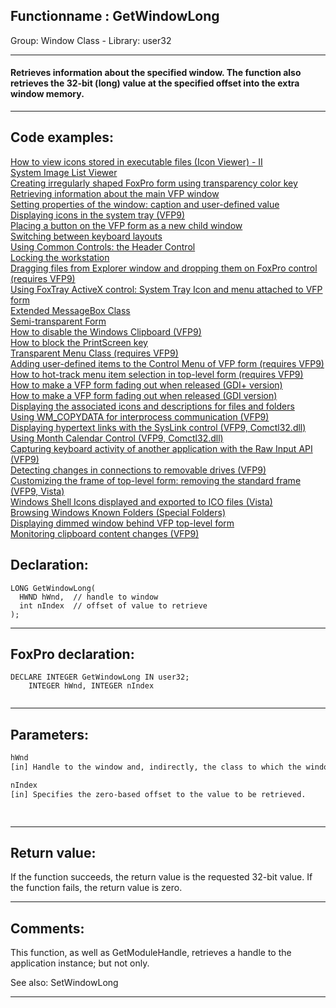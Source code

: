 <link rel="stylesheet" type="text/css" href="../../css/win32api.css">  
<link rel="stylesheet" href="https://cdnjs.cloudflare.com/ajax/libs/font-awesome/4.7.0/css/font-awesome.min.css">

## Functionname : GetWindowLong
Group: Window Class - Library: user32    
***  


#### Retrieves information about the specified window. The function also retrieves the 32-bit (long) value at the specified offset into the extra window memory.
***  


## Code examples:
[How to view icons stored in executable files (Icon Viewer) - II](../../samples/sample_019.md)  
[System Image List Viewer](../../samples/sample_021.md)  
[Creating irregularly shaped FoxPro form using transparency color key](../../samples/sample_033.md)  
[Retrieving information about the main VFP window](../../samples/sample_111.md)  
[Setting properties of the window: caption and user-defined value](../../samples/sample_182.md)  
[Displaying icons in the system tray (VFP9)](../../samples/sample_235.md)  
[Placing a button on the VFP form as a new child window](../../samples/sample_274.md)  
[Switching between keyboard layouts](../../samples/sample_275.md)  
[Using Common Controls: the Header Control](../../samples/sample_298.md)  
[Locking the workstation](../../samples/sample_300.md)  
[Dragging files from Explorer window and dropping them on FoxPro control (requires VFP9)](../../samples/sample_323.md)  
[Using FoxTray ActiveX control: System Tray Icon and menu attached to VFP form](../../samples/sample_336.md)  
[Extended MessageBox Class](../../samples/sample_418.md)  
[Semi-transparent Form](../../samples/sample_453.md)  
[How to disable the Windows Clipboard (VFP9)](../../samples/sample_488.md)  
[How to block the PrintScreen key](../../samples/sample_489.md)  
[Transparent Menu Class (requires VFP9)](../../samples/sample_496.md)  
[Adding user-defined items to the Control Menu of VFP form (requires VFP9)](../../samples/sample_512.md)  
[How to hot-track menu item selection in top-level form (requires VFP9)](../../samples/sample_521.md)  
[How to make a VFP form fading out when released (GDI+ version)](../../samples/sample_527.md)  
[How to make a VFP form fading out when released (GDI version)](../../samples/sample_528.md)  
[Displaying the associated icons and descriptions for files and folders](../../samples/sample_530.md)  
[Using WM_COPYDATA for interprocess communication (VFP9)](../../samples/sample_536.md)  
[Displaying hypertext links with the SysLink control (VFP9, Comctl32.dll)](../../samples/sample_559.md)  
[Using Month Calendar Control (VFP9, Comctl32.dll)](../../samples/sample_560.md)  
[Capturing keyboard activity of another application with the Raw Input API (VFP9)](../../samples/sample_572.md)  
[Detecting changes in connections to removable drives (VFP9)](../../samples/sample_573.md)  
[Customizing the frame of top-level form: removing the standard frame (VFP9, Vista)](../../samples/sample_574.md)  
[Windows Shell Icons displayed and exported to ICO files (Vista)](../../samples/sample_575.md)  
[Browsing Windows Known Folders (Special Folders)](../../samples/sample_576.md)  
[Displaying dimmed window behind VFP top-level form](../../samples/sample_578.md)  
[Monitoring clipboard content changes (VFP9)](../../samples/sample_601.md)  

## Declaration:
```foxpro  
LONG GetWindowLong(
  HWND hWnd,  // handle to window
  int nIndex  // offset of value to retrieve
);  
```  
***  


## FoxPro declaration:
```foxpro  
DECLARE INTEGER GetWindowLong IN user32;
	INTEGER hWnd, INTEGER nIndex
  
```  
***  


## Parameters:
```txt  
hWnd
[in] Handle to the window and, indirectly, the class to which the window belongs.

nIndex
[in] Specifies the zero-based offset to the value to be retrieved.

  
```  
***  


## Return value:
If the function succeeds, the return value is the requested 32-bit value.
If the function fails, the return value is zero. 
  
***  


## Comments:
This function, as well as GetModuleHandle, retrieves a handle to the application instance; but not only.  
  
See also: SetWindowLong   
  
***  

